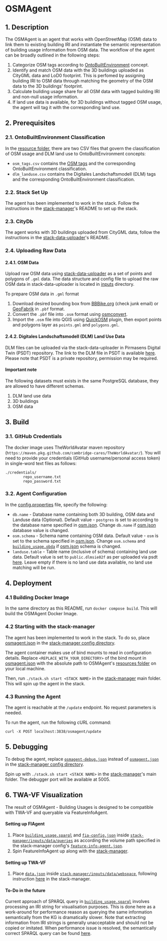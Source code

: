 # OSMAgent
## 1. Description
The OSMAgent is an agent that works with OpenStreetMap (OSM) data to link them to existing building IRI and instantiate the semantic representation of building usage information from OSM data.
The workflow of the agent can be broadly outlined in the following steps:
1) Categorize OSM tags according to [OntoBuiltEnvironment](https://github.com/cambridge-cares/TheWorldAvatar/tree/main/JPS_Ontology/ontology/ontobuiltenv) concept. 
2) Identify and match OSM data with the 3D buildings uploaded as CityGML data and LoD0 footprint. This is perfomed by assigning building IRI to OSM data through matching the geometry of the OSM data to the 3D buildings' footprint. 
3) Calculate building usage share for all OSM data with tagged building IRI and non-null usage information.
4) If land use data is available, for 3D buildings without tagged OSM usage, the agent will tag it with the corresponding land use.  

## 2. Prerequisites
### 2.1. OntoBuiltEnvironment Classification
In the [resource folder](osmagent/src/main/resources/), there are two CSV files that govern the classification of OSM usage and DLM land use to OntoBuiltEnvironment concepts:
- `osm_tags.csv` contains the [OSM tags](https://wiki.openstreetmap.org/wiki/Map_features) and the corresponding OntoBuiltEnvironment classification.  
- `dlm_landuse.csv` contains the Digitales Landschaftsmodell (DLM) tags and the corresponding OntoBuiltEnvironment classification.

### 2.2. Stack Set Up
The agent has been implemented to work in the stack. Follow the instructions in the [stack-manager]'s README to set up the stack.

### 2.3. CityDb
The agent works with 3D buildings uploaded from CityGML data, follow the instructions in the [stack-data-uploader]'s README.

### 2.4. Uploading Raw Data
#### 2.4.1. OSM Data
Upload raw OSM data using [stack-data-uploader] as a set of points and polygons of `.gml` data. The data structure and config file to upload the raw OSM data in stack-data-uploader is located in [inputs] directory. 

To prepare OSM data in `.gml` format
1) Download desired bounding box from [BBBike.org](https://extract.bbbike.org/) (check junk email) or [GeoFabrik](https://download.geofabrik.de/) in `.pbf` format.
2) Convert the `.pbf` file into `.osm` format using [osmconvert](https://wiki.openstreetmap.org/wiki/Osmconvert). 
3) Import the `.osm` file  into QGIS using [QuickOSM](https://plugins.qgis.org/plugins/QuickOSM/) plugin, then export points and polygons layer as `points.gml` and `polygons.gml`.

#### 2.4.2. Digitales Landschaftsmodell (DLM) Land Use Data
DLM files can be uploaded via the stack-data-uploader in Pirmasens Digital Twin (PSDT) repository. 
The link to the DLM file in PSDT is available [here](https://github.com/cambridge-cares/pirmasens/tree/main/psdt/stack-data-uploader-inputs/data/dlm). 
Please note that PSDT is a private repository, permission may be required.

#### Important note
The following datasets must exists in the same PostgreSQL database, they are allowed to have different schemas.  
1)  DLM land use data
2)  3D buildings 
3)  OSM data

## 3. Build
### 3.1. GitHub Credentials
The docker image uses TheWorldAvatar maven repository (`https://maven.pkg.github.com/cambridge-cares/TheWorldAvatar/`).
You will need to provide your credentials (GitHub username/personal access token) in single-word text files as follows:
```
./credentials/
        repo_username.txt
        repo_password.txt
```

### 3.2. Agent Configuration
In the [config.properties](osmagent/src/main/resources/config.properties) file, specify the following:
- `db.name` - Database name containing both 3D building, OSM data and Landuse data (Optional). 
Default value - `postgres` is set to according to the database name specified in [osm.json](inputs/config/osmagent.json). Change `db.name` if [osm.json](inputs/config/osmagent.json) database value is changed.
- `osm.schema` - Schema name containing OSM data. 
Default value - `osm` is set to the schema specified in [osm.json](inputs/config/osmagent.json). Change `osm.schema` and [`building_usage.obda`](osmagent/src/main/resources/building_usage.obda) if [osm.json](inputs/config/osmagent.json) schema is changed.
- `landuse.table` - Table name (inclusive of schema) containing land use data. Default value is set to `public.dlmsie02f` as per uploaded via psdt [here](https://github.com/cambridge-cares/pirmasens/blob/main/psdt/stack-data-uploader-inputs/config/dlm.json). Leave empty if there is no land use data available, no land use matching will be run.

## 4. Deployment

### 4.1 Building Docker Image
In the same directory as this README, run `docker compose build`. This will build the OSMAgent Docker Image.

### 4.2 Starting with the stack-manager
The agent has been implemented to work in the stack. To do so, place [osmagent.json](stack-manager-input-config/osmagent.json) in the [stack-manager config directory]. 

The agent container makes use of bind mounts to read in configuration details. Replace `<REPLACE_WITH_YOUR_DIRECTORY>` of the bind mount in [osmagent.json](stack-manager-input-config/osmagent.json) with the absolute path to OSMAgent's [resources folder](osmagent/src/main/resources) on your local machine.

Then, run `./stack.sh start <STACK NAME>` in the [stack-manager] main folder. This will spin up the agent in the stack.

### 4.3 Running the Agent
The agent is reachable at the `/update` endpoint. No request parameters is needed.

To run the agent, run the following cURL command:
```
curl -X POST localhost:3838/osmagent/update
```

## 5. Debugging
To debug the agent, replace [`osmagent-debug.json`](stack-manager-input-config/osmagent-debug.json) instead of [`osmagent.json`](stack-manager-input-config/osmagent.json) in the [stack-manager config directory]. 

Spin up with `./stack.sh start <STACK NAME>` in the [stack-manager]'s main folder.
The debugger port will be available at 5005.


## 6. TWA-VF Visualization
The result of OSMAgent - Building Usages is designed to be compatible with TWA-VF and queryable via FeatureInfoAgent. 

#### Setting up FIAgent
1) Place [`building_usage.sparql`](twa-vf/FeatureInfoAgent/queries/building_usage.sparql) and [`fia-config.json`](twa-vf/FeatureInfoAgent/queries/fia-config.json) inside [`stack-manager/inputs/data/queries`]((https://github.com/cambridge-cares/TheWorldAvatar/tree/main/Deploy/stacks/dynamic/stack-manager/inputs/data)) as according the volume path specified in the stack-manager config's [`feature-info-agent.json`](https://github.com/cambridge-cares/TheWorldAvatar/blob/main/Agents/FeatureInfoAgent/sample/feature-info-agent.json).
2) Spin FeatureInfoAgent up along with the [stack-manager](https://github.com/cambridge-cares/TheWorldAvatar/tree/main/Deploy/stacks/dynamic/stack-manager#adding-the-feature-info-agent).

#### Setting up TWA-VF
1) Place [`data.json`](twa-vf/Pirmasens/webspace/data.json) inside [`stack-manager/inputs/data/webspace`](https://github.com/cambridge-cares/TheWorldAvatar/tree/main/Deploy/stacks/dynamic/stack-manager/inputs/data), following instruction [here]((https://github.com/cambridge-cares/TheWorldAvatar/tree/main/Deploy/stacks/dynamic/stack-manager#example---including-a-visualisation)) in the stack-manager.


#### To-Do in the future
Current approach of SPARQL query in [`building_usage.sparql`](twa-vf/FeatureInfoAgent/queries/building_usage.sparql) involves processing an IRI string for visualisation purposes. This is done here as a work-around for performance reason as querying the same information semantically from the KG is dramatically slower. Note that extracting information from IRI strings is generally unacceptable and should not be copied or imitated. When performance issue is resolved, the semantically correct SPARQL query can be found [here](FeatureInfoAgent/native/).


[stack-data-uploader]: https://github.com/cambridge-cares/TheWorldAvatar/tree/main/Deploy/stacks/dynamic/stack-data-uploader
[stack-manager]: https://github.com/cambridge-cares/TheWorldAvatar/tree/main/Deploy/stacks/dynamic/stack-manager
[stack-manager config directory]: https://github.com/cambridge-cares/TheWorldAvatar/tree/main/Deploy/stacks/dynamic/stack-manager/inputs/config/services
[inputs]: inputs/
